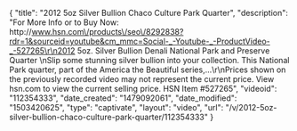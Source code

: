 {
    "title": "2012 5oz Silver Bullion Chaco Culture Park Quarter",
    "description": "For More Info or to Buy Now: http:\/\/www.hsn.com\/products\/seo\/8292838?rdr=1&sourceid=youtube&cm_mmc=Social-_-Youtube-_-ProductVideo-_-527265\r\n2012 5oz. Silver Bullion Denali National Park and Preserve Quarter  \nSlip some stunning silver bullion into your collection. This National Park quarter, part of the America the Beautiful series,...\r\nPrices shown on the previously recorded video may not represent the current price.  View hsn.com to view the current selling price. HSN Item #527265",
    "videoid": "112354333",
    "date_created": "1479092061",
    "date_modified": "1503420625",
    "type": "captivate",
    "layout": "video",
    "url": "\/v\/2012-5oz-silver-bullion-chaco-culture-park-quarter\/112354333"
}